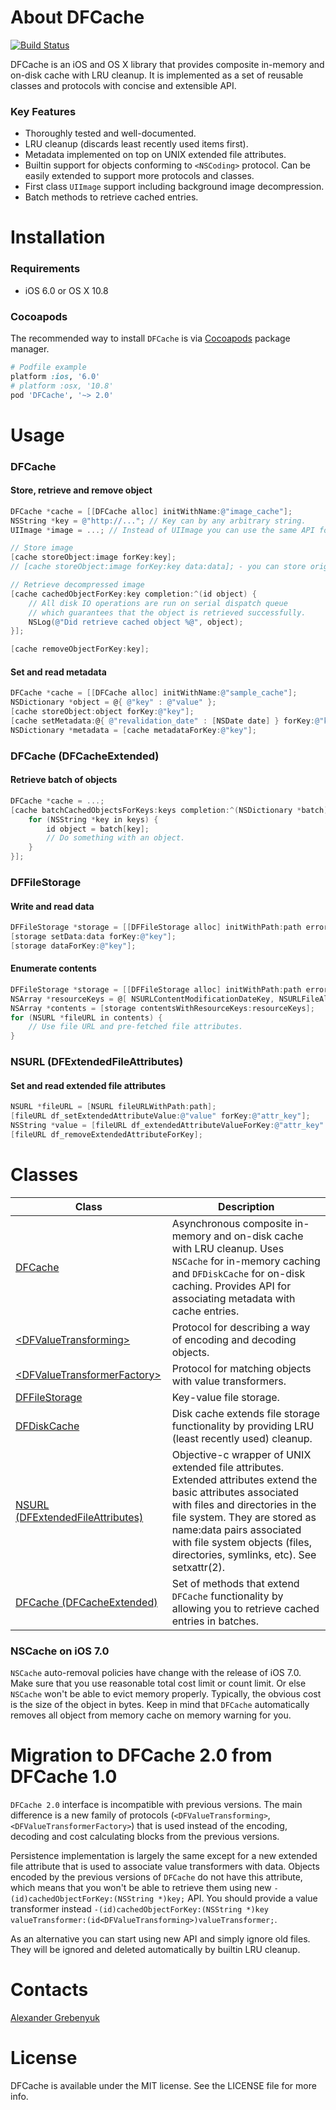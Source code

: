 # About DFCache 
[![Build Status](https://travis-ci.org/kean/DFCache.svg?branch=master)](https://travis-ci.org/kean/DFCache)

DFCache is an iOS and OS X library that provides composite in-memory and on-disk cache with LRU cleanup. It is implemented as a set of reusable classes and protocols with concise and extensible API.

### Key Features
 - Thoroughly tested and well-documented.
 - LRU cleanup (discards least recently used items first).
 - Metadata implemented on top on UNIX extended file attributes.
 - Builtin support for objects conforming to `<NSCoding>` protocol. Can be easily extended to support more protocols and classes.
 - First class `UIImage` support including background image decompression.
 - Batch methods to retrieve cached entries.

# Installation

### Requirements
- iOS 6.0 or OS X 10.8

### Cocoapods
The recommended way to install `DFCache` is via [Cocoapods](http://cocoapods.org) package manager.
```ruby
# Podfile example
platform :ios, '6.0'
# platform :osx, '10.8'
pod 'DFCache', '~> 2.0'
```

# Usage

### DFCache

#### Store, retrieve and remove object
```objective-c
DFCache *cache = [[DFCache alloc] initWithName:@"image_cache"];
NSString *key = @"http://..."; // Key can by any arbitrary string.
UIImage *image = ...; // Instead of UIImage you can use the same API for objects conforming to NSCoding protocol

// Store image
[cache storeObject:image forKey:key];
// [cache storeObject:image forKey:key data:data]; - you can store original image data

// Retrieve decompressed image
[cache cachedObjectForKey:key completion:^(id object) {
    // All disk IO operations are run on serial dispatch queue
    // which guarantees that the object is retrieved successfully.
    NSLog(@"Did retrieve cached object %@", object);
}];

[cache removeObjectForKey:key];
```

#### Set and read metadata
```objective-c
DFCache *cache = [[DFCache alloc] initWithName:@"sample_cache"];
NSDictionary *object = @{ @"key" : @"value" };
[cache storeObject:object forKey:@"key"];
[cache setMetadata:@{ @"revalidation_date" : [NSDate date] } forKey:@"key"];
NSDictionary *metadata = [cache metadataForKey:@"key"];
```

### DFCache (DFCacheExtended)

#### Retrieve batch of objects
```objective-c
DFCache *cache = ...;
[cache batchCachedObjectsForKeys:keys completion:^(NSDictionary *batch) {
    for (NSString *key in keys) {
        id object = batch[key];
        // Do something with an object.
    }
}];
```

### DFFileStorage

#### Write and read data
```objective-c
DFFileStorage *storage = [[DFFileStorage alloc] initWithPath:path error:nil];
[storage setData:data forKey:@"key"];
[storage dataForKey:@"key"];
```

#### Enumerate contents
```objective-c
DFFileStorage *storage = [[DFFileStorage alloc] initWithPath:path error:nil];
NSArray *resourceKeys = @[ NSURLContentModificationDateKey, NSURLFileAllocatedSizeKey ];
NSArray *contents = [storage contentsWithResourceKeys:resourceKeys];
for (NSURL *fileURL in contents) {
    // Use file URL and pre-fetched file attributes. 
}
```

### NSURL (DFExtendedFileAttributes)

#### Set and read extended file attributes
```objective-c
NSURL *fileURL = [NSURL fileURLWithPath:path];
[fileURL df_setExtendedAttributeValue:@"value" forKey:@"attr_key"];
NSString *value = [fileURL df_extendedAttributeValueForKey:@"attr_key" error:NULL];
[fileURL df_removeExtendedAttributeForKey];
```

# Classes
|Class|Description|
|---------|---------|
|[DFCache](https://github.com/kean/DFCache/blob/master/DFCache/DFCache.h)|Asynchronous composite in-memory and on-disk cache with LRU cleanup. Uses `NSCache` for in-memory caching and `DFDiskCache` for on-disk caching. Provides API for associating metadata with cache entries.|
|[\<DFValueTransforming\>](https://github.com/kean/DFCache/blob/master/DFCache/Transforming/DFValueTransformer.h)|Protocol for describing a way of encoding and decoding objects.|
|[\<DFValueTransformerFactory\>](https://github.com/kean/DFCache/blob/master/DFCache/Transforming/DFValueTransformerFactory.h)|Protocol for matching objects with value transformers.|
|[DFFileStorage](https://github.com/kean/DFCache/blob/master/DFCache/Key-Value%20File%20Storage/DFFileStorage.h)|Key-value file storage.|
|[DFDiskCache](https://github.com/kean/DFCache/blob/master/DFCache/DFDiskCache.h)|Disk cache extends file storage functionality by providing LRU (least recently used) cleanup.|
|[NSURL (DFExtendedFileAttributes)](https://github.com/kean/DFCache/blob/master/DFCache/Extended%20File%20Attributes/NSURL%2BDFExtendedFileAttributes.h)|Objective-c wrapper of UNIX extended file attributes. Extended attributes extend the basic attributes associated with files and directories in the file system. They are stored as name:data pairs associated with file system objects (files, directories, symlinks, etc). See setxattr(2).|
|[DFCache (DFCacheExtended)](https://github.com/kean/DFCache/blob/master/DFCache/DFCache%2BDFExtensions.h)|Set of methods that extend `DFCache` functionality by allowing you to retrieve cached entries in batches.|

### NSCache on iOS 7.0
`NSCache` auto-removal policies have change with the release of iOS 7.0. Make sure that you use reasonable total cost limit or count limit. Or else `NSCache` won't be able to evict memory properly. Typically, the obvious cost is the size of the object in bytes. Keep in mind that `DFCache` automatically removes all object from memory cache on memory warning for you.

# Migration to DFCache 2.0 from DFCache 1.0

`DFCache 2.0` interface is incompatible with previous versions. The main difference is a new family of protocols (`<DFValueTransforming>`, `<DFValueTransformerFactory>`) that is used instead of the encoding, decoding and cost calculating blocks from the previous versions. 

Persistence implementation is largely the same except for a new extended file attribute that is used to associate value transformers with data. Objects encoded by the previous versions of `DFCache` do not have this attribute, which means that you won't be able to retrieve them using new  `-(id)cachedObjectForKey:(NSString *)key;` API. You should provide a value transformer instead `-(id)cachedObjectForKey:(NSString *)key valueTransformer:(id<DFValueTransforming>)valueTransformer;`.

As an alternative you can start using new API and simply ignore old files. They will be ignored and deleted automatically by builtin LRU cleanup.

# Contacts
[Alexander Grebenyuk](https://github.com/kean)

# License
DFCache is available under the MIT license. See the LICENSE file for more info.
